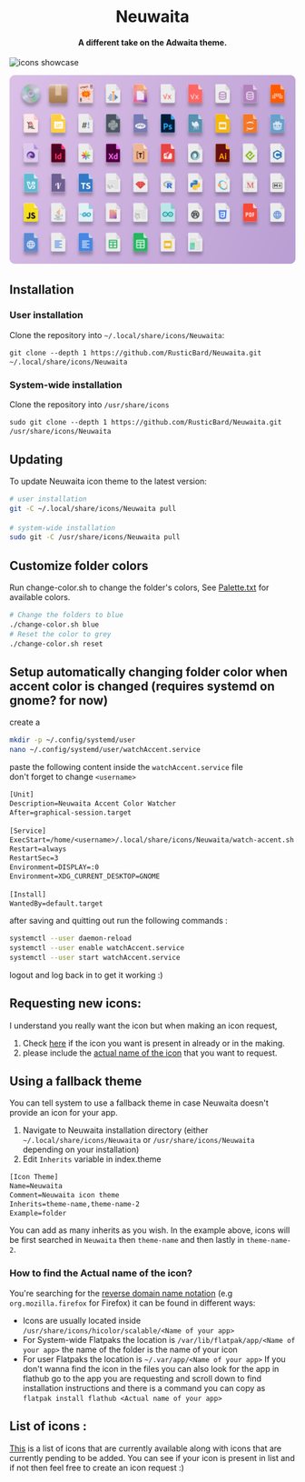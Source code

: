 <h1 align="center"> Neuwaita </h1>
<h4 align="center"> A different take on the Adwaita theme. </h4>

![icons showcase][showcase]

[showcase]: img/Showcase.png "Showcase image"

![icons Mimes][Mimes]

[Mimes]: img/Mimes.png "Showcase image"

## Installation

### User installation

Clone the repository into `~/.local/share/icons/Neuwaita`:

```
git clone --depth 1 https://github.com/RusticBard/Neuwaita.git ~/.local/share/icons/Neuwaita
```

### System-wide installation

Clone the repository into `/usr/share/icons`

```
sudo git clone --depth 1 https://github.com/RusticBard/Neuwaita.git /usr/share/icons/Neuwaita
```

## Updating

To update Neuwaita icon theme to the latest version:

```sh
# user installation
git -C ~/.local/share/icons/Neuwaita pull

# system-wide installation
sudo git -C /usr/share/icons/Neuwaita pull
```

## Customize folder colors

Run change-color.sh to change the folder's colors, See [Palette.txt](https://github.com/RusticBard/Neuwaita/blob/main/Palette.txt) for available colors.

```sh
# Change the folders to blue
./change-color.sh blue
# Reset the color to grey
./change-color.sh reset
```

## Setup automatically changing folder color when accent color is changed (requires systemd on gnome? for now)

create a 
```sh
mkdir -p ~/.config/systemd/user                                                        
nano ~/.config/systemd/user/watchAccent.service
```

paste the following content inside the `watchAccent.service` file  
don't forget to change `<username>`  

```desktop
[Unit]
Description=Neuwaita Accent Color Watcher
After=graphical-session.target

[Service]
ExecStart=/home/<username>/.local/share/icons/Neuwaita/watch-accent.sh
Restart=always
RestartSec=3
Environment=DISPLAY=:0
Environment=XDG_CURRENT_DESKTOP=GNOME

[Install]
WantedBy=default.target
```
after saving and quitting out run the following commands :

```sh
systemctl --user daemon-reload
systemctl --user enable watchAccent.service
systemctl --user start watchAccent.service
```

logout and log back in to get it working :)

## Requesting new icons:

I understand you really want the icon but when making an icon request,

1. Check [here](https://github.com/RusticBard/Neuwaita/issues/7#issue-1534235372) if the icon you want is present in already or in the making.
2. please include the [actual name of the icon](#how-to-find-the-actual-name-of-the-icon) that you want to request.

## Using a fallback theme

You can tell system to use a fallback theme in case Neuwaita doesn't provide an icon for your app.

1. Navigate to Neuwaita installation directory (either `~/.local/share/icons/Neuwaita` or `/usr/share/icons/Neuwaita` depending on your installation)
2. Edit `Inherits` variable in index.theme

```desktop
[Icon Theme]
Name=Neuwaita
Comment=Neuwaita icon theme
Inherits=theme-name,theme-name-2
Example=folder
```

You can add as many inherits as you wish. In the example above, icons will be first searched in `Neuwaita` then `theme-name` and then lastly in `theme-name-2`.

### How to find the **Actual name** of the icon?

You're searching for the [reverse domain name notation](https://en.wikipedia.org/wiki/Reverse_domain_name_notation) (e.g `org.mozilla.firefox` for Firefox) it can be found in different ways:

- Icons are usually located inside `/usr/share/icons/hicolor/scalable/<Name of your app>`
- For System-wide Flatpaks the location is `/var/lib/flatpak/app/<Name of your app>` the name of the folder is the name of your icon
- For user Flatpaks the location is `~/.var/app/<Name of your app>`
  If you don't wanna find the icon in the files you can also look for the app in flathub go to the app you are requesting and scroll down to find installation instructions and there is a command you can copy as `flatpak install flathub <Actual name of your app>`

## List of icons :

[This](https://github.com/RusticBard/Neuwaita/issues/7#issue-1534235372) is a list of icons that are currently available along with icons that are currently pending to be added. You can see if your icon is present in list and if not then feel free to create an icon request :)
